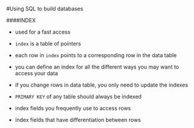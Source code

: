 #Using SQL to build databases

####INDEX
* used for a fast access
* `index` is a table of pointers
* each row in `index` points to a corresponding row in the data table
* you can define an index for all the different ways you may want to access your data
* if you change rows in data table, you only need to update the indexes
* `PRIMARY KEY` of any table should always be indexed

* index fields you frequently use to access rows
* index fields that have differentiation between rows 
